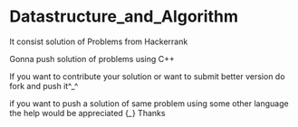 # Datastructure_and_Algorithm
It consist solution of Problems from Hackerrank 

Gonna push solution of problems using C++



If you want to contribute your solution or want to submit better version do fork and push it^_^


if you want to push a solution of same problem using some other language the help would be appreciated {*_*}
Thanks
